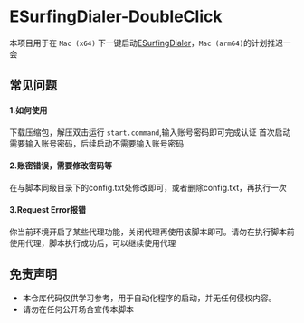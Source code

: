 # ESurfingDialer-DoubleClick
本项目用于在 `Mac (x64)` 下一键启动[ESurfingDialer](https://github.com/Rsplwe/ESurfingDialer)，`Mac (arm64)`的计划推迟一会



## 常见问题

#### 1.如何使用
下载压缩包，解压双击运行 `start.command`,输入账号密码即可完成认证
首次启动需要输入账号密码，后续启动不需要输入账号密码

#### 2.账密错误，需要修改密码等
在与脚本同级目录下的config.txt处修改即可，或者删除config.txt，再执行一次

#### 3.Request Error报错
你当前环境开启了某些代理功能，关闭代理再使用该脚本即可。请勿在执行脚本前使用代理，脚本执行成功后，可以继续使用代理



## 免责声明

- 本仓库代码仅供学习参考，用于自动化程序的启动，并无任何侵权内容。
- 请勿在任何公开场合宣传本脚本
